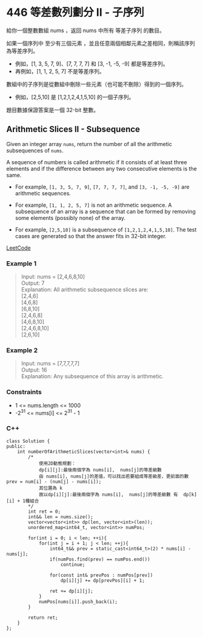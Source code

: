 # 446 等差數列劃分 II - 子序列

給你一個整數數組 nums ，返回 nums 中所有 等差子序列 的數目。

如果一個序列中 至少有三個元素 ，並且任意兩個相鄰元素之差相同，則稱該序列為等差序列。

* 例如，[1, 3, 5, 7, 9]、[7, 7, 7, 7] 和 [3, -1, -5, -9] 都是等差序列。
* 再例如，[1, 1, 2, 5, 7] 不是等差序列。

數組中的子序列是從數組中刪除一些元素（也可能不刪除）得到的一個序列。

* 例如，[2,5,10] 是 [1,2,1,2,4,1,5,10] 的一個子序列。

題目數據保證答案是一個 32-bit 整數。

##  Arithmetic Slices II - Subsequence

Given an integer array `nums`, return the number of all the arithmetic subsequences of `nums`.

A sequence of numbers is called arithmetic if it consists of at least three elements and if the difference between any two consecutive elements is the same.

* For example, `[1, 3, 5, 7, 9]`, `[7, 7, 7, 7]`, and `[3, -1, -5, -9]` are arithmetic sequences.
* For example, `[1, 1, 2, 5, 7]` is not an arithmetic sequence.
A subsequence of an array is a sequence that can be formed by removing some elements (possibly none) of the array.

* For example, `[2,5,10]` is a subsequence of `[1,2,1,2,4,1,5,10]`.
The test cases are generated so that the answer fits in 32-bit integer.



[LeetCode](https://leetcode.cn/problems/rectangle-overlap/)

### Example 1

> Input: nums = [2,4,6,8,10]  
Output: 7  
Explanation: All arithmetic subsequence slices are:  
[2,4,6]  
[4,6,8]  
[6,8,10]  
[2,4,6,8]  
[4,6,8,10]  
[2,4,6,8,10]  
[2,6,10]  

### Example 2

> Input: nums = [7,7,7,7,7]  
Output: 16  
Explanation: Any subsequence of this array is arithmetic.  

### Constraints

* 1  <= nums.length <= 1000  
* -2<sup>31</sup> <= nums[i] <= 2<sup>31</sup> - 1  


### C++ 

```
class Solution {
public:
    int numberOfArithmeticSlices(vector<int>& nums) {
        /*
            使用2D動態規劃：
            dp[i][j]:最後兩個字為 nums[i],  nums[j]的等差級數
            由 nums[i], nums[j]的差值，可以找出若要組成等差級差，更前面的數 prev = num[i] - (num[j] - nums[i]);
            其位置為 k
            故以dp[i][j]:最後兩個字為 nums[i],  nums[j]的等差級數 有  dp[k][i] + 1種組合       
        */
        int ret = 0;
        int&& len = nums.size();
        vector<vector<int>> dp(len, vector<int>(len));
        unordered_map<int64_t, vector<int>> numPos;

        for(int i = 0; i < len; ++i){
            for(int j = i + 1; j < len; ++j){
                int64_t&& prev = static_cast<int64_t>(2) * nums[i] - nums[j];
                if(numPos.find(prev) == numPos.end())
                    continue;
                
                for(const int& prevPos : numPos[prev])
                    dp[i][j] += dp[prevPos][i] + 1;
                
                ret += dp[i][j];
            }
            numPos[nums[i]].push_back(i);
        }

        return ret;
    }
};
```